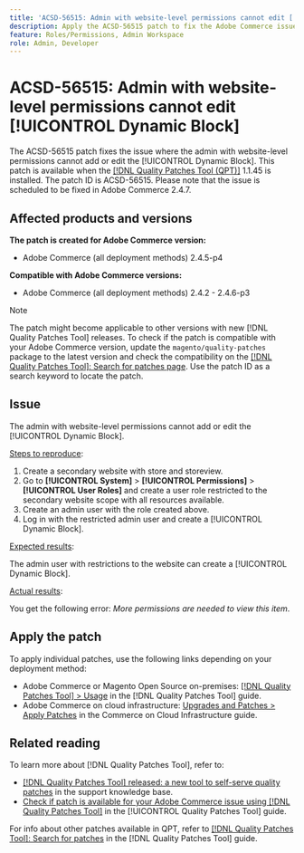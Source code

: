 ```yaml
---
title: 'ACSD-56515: Admin with website-level permissions cannot edit [!UICONTROL Dynamic Block]'
description: Apply the ACSD-56515 patch to fix the Adobe Commerce issue where the admin with website-level permissions cannot add or edit the [!UICONTROL Dynamic Block].
feature: Roles/Permissions, Admin Workspace
role: Admin, Developer
---
```

# ACSD-56515: Admin with website-level permissions cannot edit [!UICONTROL Dynamic Block]

The ACSD-56515 patch fixes the issue where the admin with website-level permissions cannot add or edit the [!UICONTROL Dynamic Block]. This patch is available when the [[!DNL Quality Patches Tool (QPT)]](https://experienceleague.adobe.com/en/docs/commerce-knowledge-base/kb/announcements/commerce-announcements/magento-quality-patches-released-new-tool-to-self-serve-quality-patches) 1.1.45 is installed. The patch ID is ACSD-56515. Please note that the issue is scheduled to be fixed in Adobe Commerce 2.4.7.

## Affected products and versions

**The patch is created for Adobe Commerce version:**

* Adobe Commerce (all deployment methods) 2.4.5-p4

**Compatible with Adobe Commerce versions:**

* Adobe Commerce (all deployment methods) 2.4.2 - 2.4.6-p3

>[!NOTE]
>
>The patch might become applicable to other versions with new [!DNL Quality Patches Tool] releases. To check if the patch is compatible with your Adobe Commerce version, update the `magento/quality-patches` package to the latest version and check the compatibility on the [[!DNL Quality Patches Tool]: Search for patches page](https://experienceleague.adobe.com/tools/commerce-quality-patches/index.html). Use the patch ID as a search keyword to locate the patch.

## Issue

The admin with website-level permissions cannot add or edit the [!UICONTROL Dynamic Block].

<u>Steps to reproduce</u>:

1. Create a secondary website with store and storeview.
1. Go to **[!UICONTROL System]** > **[!UICONTROL Permissions]** > **[!UICONTROL User Roles]** and create a user role restricted to the secondary website scope with all resources available.
1. Create an admin user with the role created above.
1. Log in with the restricted admin user and create a [!UICONTROL Dynamic Block]. 

<u>Expected results</u>:

The admin user with restrictions to the website can create a [!UICONTROL Dynamic Block].

<u>Actual results</u>:

You get the following error: *More permissions are needed to view this item*.

## Apply the patch

To apply individual patches, use the following links depending on your deployment method:

* Adobe Commerce or Magento Open Source on-premises: [[!DNL Quality Patches Tool] > Usage](/help/tools/quality-patches-tool/usage.md) in the [!DNL Quality Patches Tool] guide.
* Adobe Commerce on cloud infrastructure: [Upgrades and Patches > Apply Patches](https://experienceleague.adobe.com/docs/commerce-cloud-service/user-guide/develop/upgrade/apply-patches.html) in the Commerce on Cloud Infrastructure guide.

## Related reading

To learn more about [!DNL Quality Patches Tool], refer to:

* [[!DNL Quality Patches Tool] released: a new tool to self-serve quality patches](https://experienceleague.adobe.com/en/docs/commerce-knowledge-base/kb/announcements/commerce-announcements/magento-quality-patches-released-new-tool-to-self-serve-quality-patches) in the support knowledge base.
* [Check if patch is available for your Adobe Commerce issue using [!DNL Quality Patches Tool]](/help/tools/quality-patches-tool/patches-available-in-qpt/check-patch-for-magento-issue-with-magento-quality-patches.md) in the [!UICONTROL Quality Patches Tool] guide.


For info about other patches available in QPT, refer to [[!DNL Quality Patches Tool]: Search for patches](https://experienceleague.adobe.com/tools/commerce-quality-patches/index.html) in the [!DNL Quality Patches Tool] guide.
